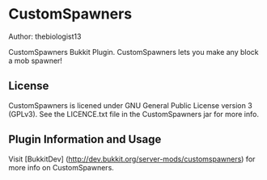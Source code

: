 # CustomSpawners
Author: thebiologist13

CustomSpawners Bukkit Plugin. CustomSpawners lets you make any block a mob spawner! 

## License
CustomSpawners is licened under GNU General Public License version 3 (GPLv3). See the LICENCE.txt file in the CustomSpawners jar for more info.

## Plugin Information and Usage
Visit [BukkitDev] (http://dev.bukkit.org/server-mods/customspawners) for more info on CustomSpawners.
